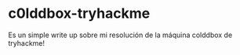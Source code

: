 # c0lddbox-tryhackme
Es un simple write up sobre mi resolución de la máquina colddbox de tryhackme!
